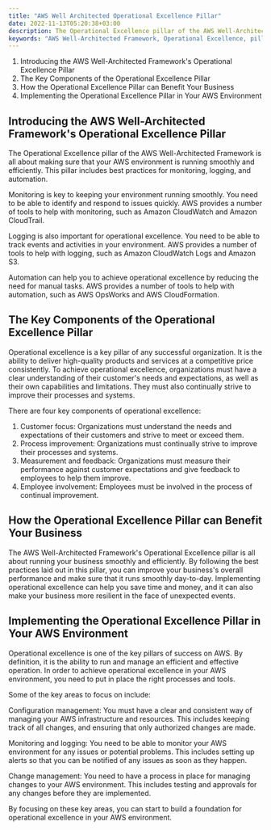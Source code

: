 ```yaml
---
title: "AWS Well Architected Operational Excellence Pillar"
date: 2022-11-13T05:20:38+03:00
description: The Operational Excellence pillar of the AWS Well-Architected Framework helps you run your operations in a well-organized and efficient way.
keywords: "AWS Well-Architected Framework, Operational Excellence, pillar, best practices, guidelines, AWS"
---
```



1. Introducing the AWS Well-Architected Framework's Operational Excellence Pillar
1. The Key Components of the Operational Excellence Pillar
1. How the Operational Excellence Pillar can Benefit Your Business
1. Implementing the Operational Excellence Pillar in Your AWS Environment

## Introducing the AWS Well-Architected Framework's Operational Excellence Pillar
The Operational Excellence pillar of the AWS Well-Architected Framework is all about making sure that your AWS environment is running smoothly and efficiently. This pillar includes best practices for monitoring, logging, and automation.

Monitoring is key to keeping your environment running smoothly. You need to be able to identify and respond to issues quickly. AWS provides a number of tools to help with monitoring, such as Amazon CloudWatch and Amazon CloudTrail.

Logging is also important for operational excellence. You need to be able to track events and activities in your environment. AWS provides a number of tools to help with logging, such as Amazon CloudWatch Logs and Amazon S3.

Automation can help you to achieve operational excellence by reducing the need for manual tasks. AWS provides a number of tools to help with automation, such as AWS OpsWorks and AWS CloudFormation.

## The Key Components of the Operational Excellence Pillar

Operational excellence is a key pillar of any successful organization. It is the ability to deliver high-quality products and services at a competitive price consistently. To achieve operational excellence, organizations must have a clear understanding of their customer's needs and expectations, as well as their own capabilities and limitations. They must also continually strive to improve their processes and systems.

There are four key components of operational excellence:

1. Customer focus: Organizations must understand the needs and expectations of their customers and strive to meet or exceed them.
1. Process improvement: Organizations must continually strive to improve their processes and systems.
1. Measurement and feedback: Organizations must measure their performance against customer expectations and give feedback to employees to help them improve.
1. Employee involvement: Employees must be involved in the process of continual improvement.

## How the Operational Excellence Pillar can Benefit Your Business
The AWS Well-Architected Framework's Operational Excellence pillar is all about running your business smoothly and efficiently. By following the best practices laid out in this pillar, you can improve your business's overall performance and make sure that it runs smoothly day-to-day. Implementing operational excellence can help you save time and money, and it can also make your business more resilient in the face of unexpected events.

## Implementing the Operational Excellence Pillar in Your AWS Environment
Operational excellence is one of the key pillars of success on AWS. By definition, it is the ability to run and manage an efficient and effective operation. In order to achieve operational excellence in your AWS environment, you need to put in place the right processes and tools.

Some of the key areas to focus on include:

Configuration management: You must have a clear and consistent way of managing your AWS infrastructure and resources. This includes keeping track of all changes, and ensuring that only authorized changes are made.

Monitoring and logging: You need to be able to monitor your AWS environment for any issues or potential problems. This includes setting up alerts so that you can be notified of any issues as soon as they happen.

Change management: You need to have a process in place for managing changes to your AWS environment. This includes testing and approvals for any changes before they are implemented.

By focusing on these key areas, you can start to build a foundation for operational excellence in your AWS environment.
